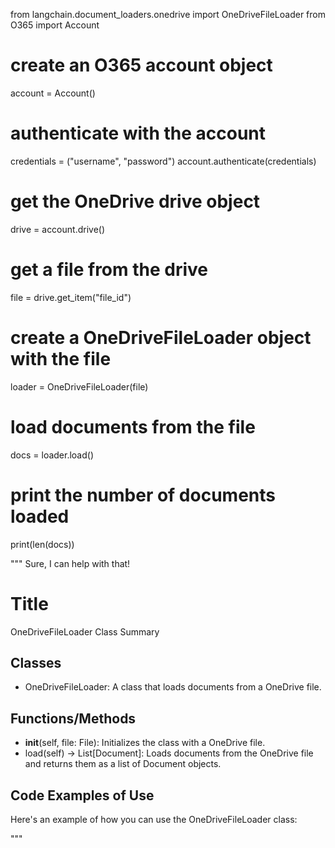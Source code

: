 from langchain.document_loaders.onedrive import OneDriveFileLoader
from O365 import Account

# create an O365 account object
account = Account()

# authenticate with the account
credentials = ("username", "password")
account.authenticate(credentials)

# get the OneDrive drive object
drive = account.drive()

# get a file from the drive
file = drive.get_item("file_id")

# create a OneDriveFileLoader object with the file
loader = OneDriveFileLoader(file)

# load documents from the file
docs = loader.load()

# print the number of documents loaded
print(len(docs))


"""
Sure, I can help with that!

# Title
OneDriveFileLoader Class Summary

## Classes
- OneDriveFileLoader: A class that loads documents from a OneDrive file.

## Functions/Methods
- __init__(self, file: File): Initializes the class with a OneDrive file.
- load(self) -> List[Document]: Loads documents from the OneDrive file and returns them as a list of Document objects.

## Code Examples of Use
Here's an example of how you can use the OneDriveFileLoader class:


"""


